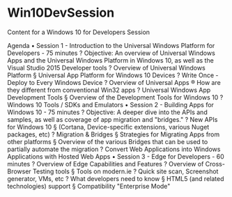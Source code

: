 # Win10DevSession
Content for a Windows 10 for Developers Session

Agenda
	• Session 1 - Introduction to the Universal Windows Platform for Developers - 75 minutes
		? Objective: An overview of Universal Windows Apps and the Universal Windows Platform in Windows 10, as well as the Visual Studio 2015 Developer tools
		? Overview of Universal Windows Platform
			§ Universal App Platform for Windows 10 Devices
				? Write Once - Deploy to Every Windows Device
				? Overview of Universal Apps
					® How are they different from conventional Win32 apps
		? Universal Windows App Development Tools
			§ Overview of the Development Tools for Windows 10
				? Windows 10 Tools / SDKs and Emulators
	• Session 2 - Building Apps for Windows 10 - 75 minutes
		? Objective: A deeper dive into the APIs and samples, as well as coverage of app migration and "bridges."
		? New APIs for Windows 10
			§ (Cortana, Device-specific extensions, various Nuget packages, etc)
		? Migration & Bridges
			§ Strategies for Migrating Apps from other platforms
			§ Overview of the various Bridges that can be used to partially automate the migration
				? Convert Web Applications into Windows Applications with Hosted Web Apps
	• Session 3 - Edge for Developers - 60 minutes
		? Overview of Edge Capabilities and Features
		? Overview of Cross-Browser Testing tools 
			§ Tools on modern.ie
				? Quick site scan, Screenshot generator, VMs, etc
		? What developers need to know
			§ HTML5 (and related technologies) support
			§ Compatibility
"Enterprise Mode"
